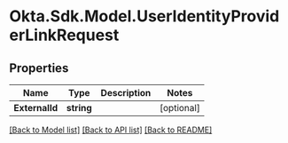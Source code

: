 # Okta.Sdk.Model.UserIdentityProviderLinkRequest
## Properties

Name | Type | Description | Notes
------------ | ------------- | ------------- | -------------
**ExternalId** | **string** |  | [optional] 

[[Back to Model list]](../README.md#documentation-for-models) [[Back to API list]](../README.md#documentation-for-api-endpoints) [[Back to README]](../README.md)

